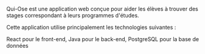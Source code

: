 Qui-Ose est une application web conçue pour aider les élèves à trouver des stages correspondant à leurs programmes d'études.

Cette application utilise principalement les technologies suivantes :

React pour le front-end,
Java pour le back-end,
PostgreSQL pour la base de données
